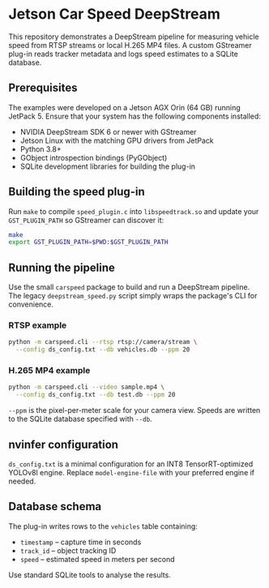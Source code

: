 # Jetson Car Speed DeepStream

This repository demonstrates a DeepStream pipeline for measuring vehicle speed from RTSP streams or local H.265 MP4 files. A custom GStreamer plug-in reads tracker metadata and logs speed estimates to a SQLite database.

## Prerequisites

The examples were developed on a Jetson AGX Orin (64 GB) running JetPack 5.
Ensure that your system has the following components installed:

* NVIDIA DeepStream SDK 6 or newer with GStreamer
* Jetson Linux with the matching GPU drivers from JetPack
* Python 3.8+
* GObject introspection bindings (PyGObject)
* SQLite development libraries for building the plug-in

## Building the speed plug-in

Run `make` to compile `speed_plugin.c` into `libspeedtrack.so` and update your `GST_PLUGIN_PATH` so GStreamer can discover it:

```bash
make
export GST_PLUGIN_PATH=$PWD:$GST_PLUGIN_PATH
```

## Running the pipeline

Use the small `carspeed` package to build and run a DeepStream pipeline. The legacy
`deepstream_speed.py` script simply wraps the package's CLI for convenience.

### RTSP example

```bash
python -m carspeed.cli --rtsp rtsp://camera/stream \
  --config ds_config.txt --db vehicles.db --ppm 20
```

### H.265 MP4 example

```bash
python -m carspeed.cli --video sample.mp4 \
  --config ds_config.txt --db test.db --ppm 20
```

`--ppm` is the pixel-per-meter scale for your camera view. Speeds are written to the SQLite database specified with `--db`.

## nvinfer configuration

`ds_config.txt` is a minimal configuration for an INT8 TensorRT-optimized YOLOv8l engine. Replace `model-engine-file` with your preferred engine if needed.

## Database schema

The plug-in writes rows to the `vehicles` table containing:

- `timestamp` – capture time in seconds
- `track_id` – object tracking ID
- `speed` – estimated speed in meters per second

Use standard SQLite tools to analyse the results.
